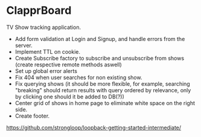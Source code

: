 # ClapprBoard

TV Show tracking application.

- Add form validation at Login and Signup, and handle errors from the server.
- Implement TTL on cookie.
- Create Subscribe factory to subscribe and unsubscribe from shows (create respective remote methods aswell)
- Set up global error alerts
- Fix 404 when user searches for non existing show.
- Fix querying shows (it should be more flexible, for example, searching "breaking" should return results with query ordered by relevance, only by clicking one should it be added to DB(?))
- Center grid of shows in home page to eliminate white space on the right side.
- Create footer.

https://github.com/strongloop/loopback-getting-started-intermediate/
